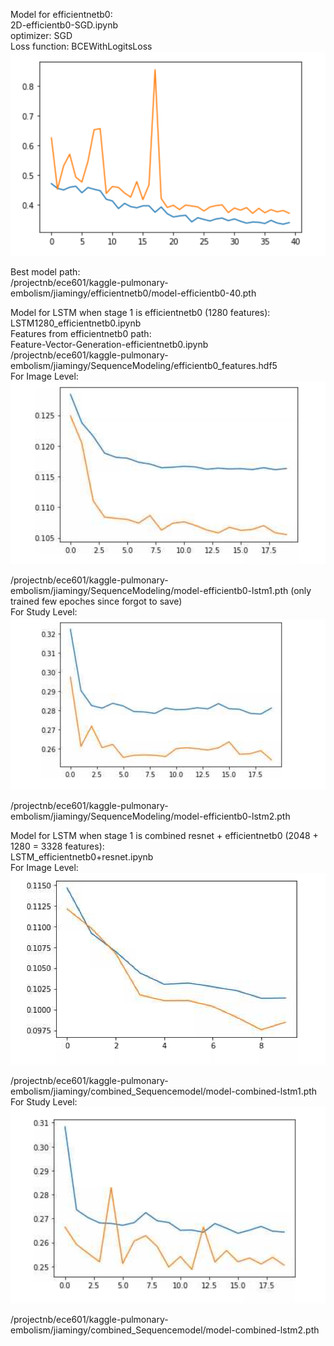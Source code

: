 Model for efficientnetb0:  
2D-efficientb0-SGD.ipynb  
optimizer: SGD  
Loss function: BCEWithLogitsLoss 
![image](https://github.com/Neurobiologist/EC601-Pulmonary-Embolism/blob/master/efficientnetb0/IMG/efficientnetb0.PNG)

Best model path:    
/projectnb/ece601/kaggle-pulmonary-embolism/jiamingy/efficientnetb0/model-efficientb0-40.pth  

Model for LSTM when stage 1 is efficientnetb0 (1280 features):
LSTM1280_efficientnetb0.ipynb  
Features from efficientnetb0 path:  
Feature-Vector-Generation-efficientnetb0.ipynb  
/projectnb/ece601/kaggle-pulmonary-embolism/jiamingy/SequenceModeling/efficientb0_features.hdf5  
For Image Level:  
![image](https://github.com/Neurobiologist/EC601-Pulmonary-Embolism/blob/master/efficientnetb0/IMG/efficientnetb0_lstm_imagelevel.PNG)

/projectnb/ece601/kaggle-pulmonary-embolism/jiamingy/SequenceModeling/model-efficientb0-lstm1.pth (only trained few epoches since forgot to save)    
For Study Level:  
![image](https://github.com/Neurobiologist/EC601-Pulmonary-Embolism/blob/master/efficientnetb0/IMG/efficientnetb0_lstm_studylevel.PNG)
 
/projectnb/ece601/kaggle-pulmonary-embolism/jiamingy/SequenceModeling/model-efficientb0-lstm2.pth


Model for LSTM when stage 1 is combined resnet + efficientnetb0 (2048 + 1280 = 3328 features):   
LSTM_efficientnetb0+resnet.ipynb  
For Image Level:      
![image](https://github.com/Neurobiologist/EC601-Pulmonary-Embolism/blob/master/efficientnetb0/IMG/combined_lstm_imagelevel.PNG)

/projectnb/ece601/kaggle-pulmonary-embolism/jiamingy/combined_Sequencemodel/model-combined-lstm1.pth  
For Study Level:    
![image](https://github.com/Neurobiologist/EC601-Pulmonary-Embolism/blob/master/efficientnetb0/IMG/combined_lstm_studylevel.PNG)  

/projectnb/ece601/kaggle-pulmonary-embolism/jiamingy/combined_Sequencemodel/model-combined-lstm2.pth
